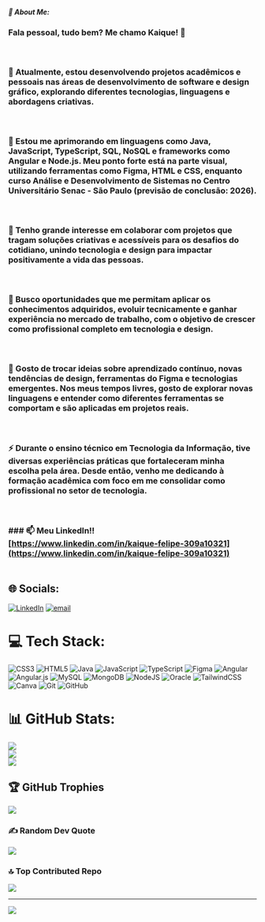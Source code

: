 ##### 💫 About Me:
### Fala pessoal, tudo bem? Me chamo Kaique! 👋<br><br><br><br>🔭 Atualmente, estou desenvolvendo projetos acadêmicos e pessoais nas áreas de **desenvolvimento de software** e **design gráfico**, explorando diferentes tecnologias, linguagens e abordagens criativas.<br><br><br><br>🌱 Estou me aprimorando em linguagens como **Java, JavaScript, TypeScript, SQL, NoSQL** e frameworks como **Angular** e **Node.js**. Meu ponto forte está na parte visual, utilizando ferramentas como **Figma**, **HTML** e **CSS**, enquanto curso **Análise e Desenvolvimento de Sistemas** no **Centro Universitário Senac - São Paulo** (previsão de conclusão: **2026**).<br><br><br><br>👯 Tenho grande interesse em colaborar com projetos que tragam **soluções criativas e acessíveis** para os desafios do cotidiano, unindo **tecnologia e design** para impactar positivamente a vida das pessoas.<br><br><br><br>🤔 Busco oportunidades que me permitam aplicar os conhecimentos adquiridos, evoluir tecnicamente e ganhar experiência no mercado de trabalho, com o objetivo de crescer como **profissional completo em tecnologia e design**.<br><br><br><br>💬 Gosto de trocar ideias sobre **aprendizado contínuo**, novas tendências de **design**, ferramentas do **Figma** e tecnologias emergentes. Nos meus tempos livres, gosto de explorar novas linguagens e entender como diferentes ferramentas se comportam e são aplicadas em projetos reais.<br><br><br><br>⚡ Durante o ensino técnico em **Tecnologia da Informação**, tive diversas experiências práticas que fortaleceram minha escolha pela área. Desde então, venho me dedicando à formação acadêmica com foco em me consolidar como profissional no setor de tecnologia.<br><br><br><br>### 📫 Meu LinkedIn!!  <br>[https://www.linkedin.com/in/kaique-felipe-309a10321](https://www.linkedin.com/in/kaique-felipe-309a10321)<br><br>


## 🌐 Socials:
[![LinkedIn](https://img.shields.io/badge/LinkedIn-%230077B5.svg?logo=linkedin&logoColor=white)](https://www.linkedin.com/in/kaique-felipe-309a10321/?utm_source=share&utm_campaign=share_via&utm_content=profile&utm_medium=android_app) [![email](https://img.shields.io/badge/Email-D14836?logo=gmail&logoColor=white)](mailto:kaiquefelipe385@gmail.com) 

# 💻 Tech Stack:
![CSS3](https://img.shields.io/badge/css3-%231572B6.svg?style=for-the-badge&logo=css3&logoColor=white) ![HTML5](https://img.shields.io/badge/html5-%23E34F26.svg?style=for-the-badge&logo=html5&logoColor=white) ![Java](https://img.shields.io/badge/java-%23ED8B00.svg?style=for-the-badge&logo=openjdk&logoColor=white) ![JavaScript](https://img.shields.io/badge/javascript-%23323330.svg?style=for-the-badge&logo=javascript&logoColor=%23F7DF1E) ![TypeScript](https://img.shields.io/badge/typescript-%23007ACC.svg?style=for-the-badge&logo=typescript&logoColor=white) ![Figma](https://img.shields.io/badge/figma-%23F24E1E.svg?style=for-the-badge&logo=figma&logoColor=white) ![Angular](https://img.shields.io/badge/angular-%23DD0031.svg?style=for-the-badge&logo=angular&logoColor=white) ![Angular.js](https://img.shields.io/badge/angular.js-%23E23237.svg?style=for-the-badge&logo=angularjs&logoColor=white) ![MySQL](https://img.shields.io/badge/mysql-4479A1.svg?style=for-the-badge&logo=mysql&logoColor=white) ![MongoDB](https://img.shields.io/badge/MongoDB-%234ea94b.svg?style=for-the-badge&logo=mongodb&logoColor=white) ![NodeJS](https://img.shields.io/badge/node.js-6DA55F?style=for-the-badge&logo=node.js&logoColor=white) ![Oracle](https://img.shields.io/badge/Oracle-F80000?style=for-the-badge&logo=oracle&logoColor=white) ![TailwindCSS](https://img.shields.io/badge/tailwindcss-%2338B2AC.svg?style=for-the-badge&logo=tailwind-css&logoColor=white) ![Canva](https://img.shields.io/badge/Canva-%2300C4CC.svg?style=for-the-badge&logo=Canva&logoColor=white) ![Git](https://img.shields.io/badge/git-%23F05033.svg?style=for-the-badge&logo=git&logoColor=white) ![GitHub](https://img.shields.io/badge/github-%23121011.svg?style=for-the-badge&logo=github&logoColor=white)
# 📊 GitHub Stats:
![](https://github-readme-stats.vercel.app/api?username=bigkaique&theme=tokyonight&hide_border=false&include_all_commits=false&count_private=false)<br/>
![](https://nirzak-streak-stats.vercel.app/?user=bigkaique&theme=tokyonight&hide_border=false)<br/>
![](https://github-readme-stats.vercel.app/api/top-langs/?username=bigkaique&theme=tokyonight&hide_border=false&include_all_commits=false&count_private=false&layout=compact)

## 🏆 GitHub Trophies
![](https://github-profile-trophy.vercel.app/?username=bigkaique&theme=algolia&no-frame=false&no-bg=true&margin-w=4)

### ✍️ Random Dev Quote
![](https://quotes-github-readme.vercel.app/api?type=horizontal&theme=tokyonight)

### 🔝 Top Contributed Repo
![](https://github-contributor-stats.vercel.app/api?username=bigkaique&limit=5&theme=tokyonight&combine_all_yearly_contributions=true)

---
[![](https://visitcount.itsvg.in/api?id=bigkaique&icon=0&color=0)](https://visitcount.itsvg.in)

<!-- Proudly created with GPRM ( https://gprm.itsvg.in ) -->
